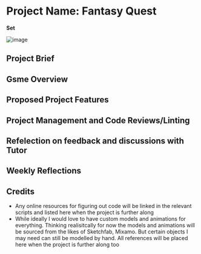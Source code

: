 # Project Name: Fantasy Quest
**Set**

![image](https://github.com/user-attachments/assets/8fd5c685-d8e6-4856-b576-571081861e5e)


## Project Brief

## Gsme Overview

## Proposed Project Features

## Project Management and Code Reviews/Linting

## Refelection on feedback and discussions with Tutor


## Weekly Reflections


## Credits
- Any online resources for figuring out code will be linked in the relevant scripts and listed here when the project is further along
- While ideally I would love to have custom models and animations for everything. Thinking realisitcally for now the models and animations will be sourced from the likes of Sketchfab, Mixamo. But certain objects I may need can still be modelled by hand. All references will be placed here when the project is further along too


